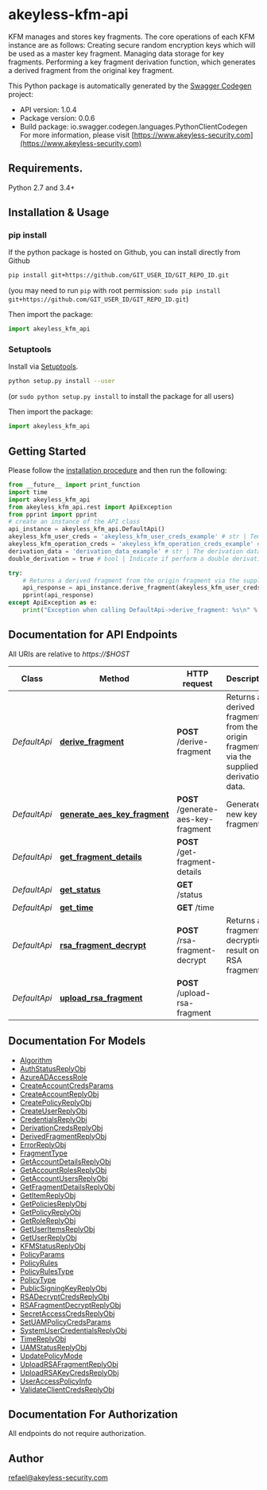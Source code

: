 # akeyless-kfm-api
KFM manages and stores key fragments. The core operations of each KFM instance are as follows: Creating secure random encryption keys which will be used as a master key fragment. Managing data storage for key fragments. Performing a key fragment derivation function, which generates a derived fragment from the original key fragment.

This Python package is automatically generated by the [Swagger Codegen](https://github.com/swagger-api/swagger-codegen) project:

- API version: 1.0.4
- Package version: 0.0.6
- Build package: io.swagger.codegen.languages.PythonClientCodegen
For more information, please visit [https://www.akeyless-security.com](https://www.akeyless-security.com)

## Requirements.

Python 2.7 and 3.4+

## Installation & Usage
### pip install

If the python package is hosted on Github, you can install directly from Github

```sh
pip install git+https://github.com/GIT_USER_ID/GIT_REPO_ID.git
```
(you may need to run `pip` with root permission: `sudo pip install git+https://github.com/GIT_USER_ID/GIT_REPO_ID.git`)

Then import the package:
```python
import akeyless_kfm_api 
```

### Setuptools

Install via [Setuptools](http://pypi.python.org/pypi/setuptools).

```sh
python setup.py install --user
```
(or `sudo python setup.py install` to install the package for all users)

Then import the package:
```python
import akeyless_kfm_api
```

## Getting Started

Please follow the [installation procedure](#installation--usage) and then run the following:

```python
from __future__ import print_function
import time
import akeyless_kfm_api
from akeyless_kfm_api.rest import ApiException
from pprint import pprint
# create an instance of the API class
api_instance = akeyless_kfm_api.DefaultApi()
akeyless_kfm_user_creds = 'akeyless_kfm_user_creds_example' # str | Temporary credentials for accessing the endpoint
akeyless_kfm_operation_creds = 'akeyless_kfm_operation_creds_example' # str | Temporary credentials for performing the operation
derivation_data = 'derivation_data_example' # str | The derivation data to be used for the fragment derivation operation
double_derivation = true # bool | Indicate if perform a double derivation (optional)

try:
    # Returns a derived fragment from the origin fragment via the supplied derivation data.
    api_response = api_instance.derive_fragment(akeyless_kfm_user_creds, akeyless_kfm_operation_creds, derivation_data, double_derivation=double_derivation)
    pprint(api_response)
except ApiException as e:
    print("Exception when calling DefaultApi->derive_fragment: %s\n" % e)

```

## Documentation for API Endpoints

All URIs are relative to *https://$HOST*

Class | Method | HTTP request | Description
------------ | ------------- | ------------- | -------------
*DefaultApi* | [**derive_fragment**](docs/DefaultApi.md#derive_fragment) | **POST** /derive-fragment | Returns a derived fragment from the origin fragment via the supplied derivation data.
*DefaultApi* | [**generate_aes_key_fragment**](docs/DefaultApi.md#generate_aes_key_fragment) | **POST** /generate-aes-key-fragment | Generate a new key fragment.
*DefaultApi* | [**get_fragment_details**](docs/DefaultApi.md#get_fragment_details) | **POST** /get-fragment-details | 
*DefaultApi* | [**get_status**](docs/DefaultApi.md#get_status) | **GET** /status | 
*DefaultApi* | [**get_time**](docs/DefaultApi.md#get_time) | **GET** /time | 
*DefaultApi* | [**rsa_fragment_decrypt**](docs/DefaultApi.md#rsa_fragment_decrypt) | **POST** /rsa-fragment-decrypt | Returns a fragmented decryption result on an RSA fragment.
*DefaultApi* | [**upload_rsa_fragment**](docs/DefaultApi.md#upload_rsa_fragment) | **POST** /upload-rsa-fragment | 


## Documentation For Models

 - [Algorithm](docs/Algorithm.md)
 - [AuthStatusReplyObj](docs/AuthStatusReplyObj.md)
 - [AzureADAccessRole](docs/AzureADAccessRole.md)
 - [CreateAccountCredsParams](docs/CreateAccountCredsParams.md)
 - [CreateAccountReplyObj](docs/CreateAccountReplyObj.md)
 - [CreatePolicyReplyObj](docs/CreatePolicyReplyObj.md)
 - [CreateUserReplyObj](docs/CreateUserReplyObj.md)
 - [CredentialsReplyObj](docs/CredentialsReplyObj.md)
 - [DerivationCredsReplyObj](docs/DerivationCredsReplyObj.md)
 - [DerivedFragmentReplyObj](docs/DerivedFragmentReplyObj.md)
 - [ErrorReplyObj](docs/ErrorReplyObj.md)
 - [FragmentType](docs/FragmentType.md)
 - [GetAccountDetailsReplyObj](docs/GetAccountDetailsReplyObj.md)
 - [GetAccountRolesReplyObj](docs/GetAccountRolesReplyObj.md)
 - [GetAccountUsersReplyObj](docs/GetAccountUsersReplyObj.md)
 - [GetFragmentDetailsReplyObj](docs/GetFragmentDetailsReplyObj.md)
 - [GetItemReplyObj](docs/GetItemReplyObj.md)
 - [GetPoliciesReplyObj](docs/GetPoliciesReplyObj.md)
 - [GetPolicyReplyObj](docs/GetPolicyReplyObj.md)
 - [GetRoleReplyObj](docs/GetRoleReplyObj.md)
 - [GetUserItemsReplyObj](docs/GetUserItemsReplyObj.md)
 - [GetUserReplyObj](docs/GetUserReplyObj.md)
 - [KFMStatusReplyObj](docs/KFMStatusReplyObj.md)
 - [PolicyParams](docs/PolicyParams.md)
 - [PolicyRules](docs/PolicyRules.md)
 - [PolicyRulesType](docs/PolicyRulesType.md)
 - [PolicyType](docs/PolicyType.md)
 - [PublicSigningKeyReplyObj](docs/PublicSigningKeyReplyObj.md)
 - [RSADecryptCredsReplyObj](docs/RSADecryptCredsReplyObj.md)
 - [RSAFragmentDecryptReplyObj](docs/RSAFragmentDecryptReplyObj.md)
 - [SecretAccessCredsReplyObj](docs/SecretAccessCredsReplyObj.md)
 - [SetUAMPolicyCredsParams](docs/SetUAMPolicyCredsParams.md)
 - [SystemUserCredentialsReplyObj](docs/SystemUserCredentialsReplyObj.md)
 - [TimeReplyObj](docs/TimeReplyObj.md)
 - [UAMStatusReplyObj](docs/UAMStatusReplyObj.md)
 - [UpdatePolicyMode](docs/UpdatePolicyMode.md)
 - [UploadRSAFragmentReplyObj](docs/UploadRSAFragmentReplyObj.md)
 - [UploadRSAKeyCredsReplyObj](docs/UploadRSAKeyCredsReplyObj.md)
 - [UserAccessPolicyInfo](docs/UserAccessPolicyInfo.md)
 - [ValidateClientCredsReplyObj](docs/ValidateClientCredsReplyObj.md)


## Documentation For Authorization

 All endpoints do not require authorization.


## Author

refael@akeyless-security.com

